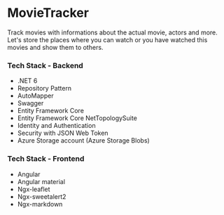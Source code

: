 # MovieTracker

Track movies with informations about the actual movie, actors and more. Let's store the places where you can watch or you have watched this movies and show them to others.

### Tech Stack - Backend

- .NET 6
- Repository Pattern
- AutoMapper
- Swagger
- Entity Framework Core
- Entity Framework Core NetTopologySuite
- Identity and Authentication
- Security with JSON Web Token
- Azure Storage account (Azure Storage Blobs)

### Tech Stack - Frontend

- Angular
- Angular material
- Ngx-leaflet
- Ngx-sweetalert2
- Ngx-markdown
